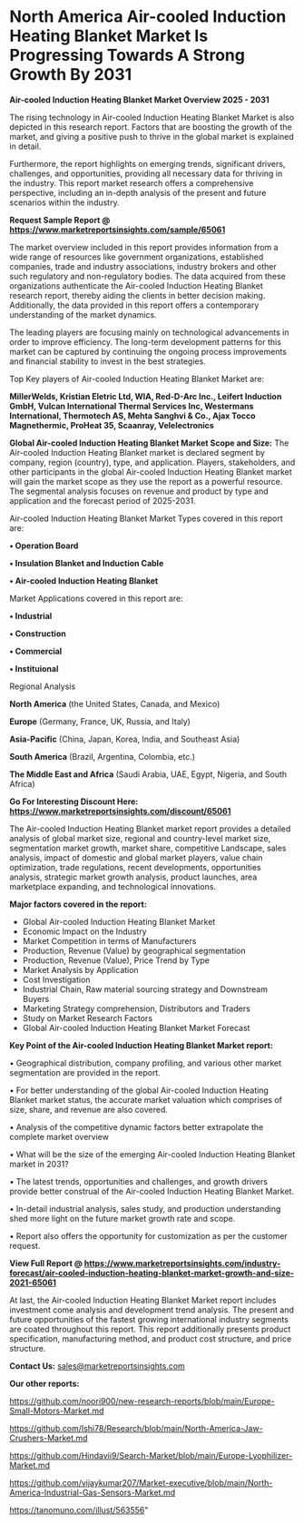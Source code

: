 # North America Air-cooled Induction Heating Blanket Market Is Progressing Towards A Strong Growth By 2031

<Strong> Air-cooled Induction Heating Blanket Market Overview 2025 - 2031</strong>

The rising technology in Air-cooled Induction Heating Blanket Market is also depicted in this research report. Factors that are boosting the growth of the market, and giving a positive push to thrive in the global market is explained in detail.

Furthermore, the report highlights on emerging trends, significant drivers, challenges, and opportunities, providing all necessary data for thriving in the industry. This report market research offers a comprehensive perspective, including an in-depth analysis of the present and future scenarios within the industry.

<strong>Request Sample Report @ <a href=https://www.marketreportsinsights.com/sample/65061>https://www.marketreportsinsights.com/sample/65061</a></strong>

The market overview included in this report provides information from a wide range of resources like government organizations, established companies, trade and industry associations, industry brokers and other such regulatory and non-regulatory bodies. The data acquired from these organizations authenticate the Air-cooled Induction Heating Blanket research report, thereby aiding the clients in better decision making. Additionally, the data provided in this report offers a contemporary understanding of the market dynamics.

The leading players are focusing mainly on technological advancements in order to improve efficiency. The long-term development patterns for this market can be captured by continuing the ongoing process improvements and financial stability to invest in the best strategies.

Top Key players of Air-cooled Induction Heating Blanket Market are:

<strong>MillerWelds, Kristian Eletric Ltd, WIA, Red-D-Arc Inc., Leifert Induction GmbH, Vulcan International Thermal Services Inc, Westermans International, Thermotech AS, Mehta Sanghvi & Co., Ajax Tocco Magnethermic, ProHeat 35, Scaanray, Velelectronics</strong>

<strong><b>Global Air-cooled Induction Heating Blanket Market Scope and Size:</b></strong>
The Air-cooled Induction Heating Blanket market is declared segment by company, region (country), type, and application. Players, stakeholders, and other participants in the global Air-cooled Induction Heating Blanket market will gain the market scope as they use the report as a powerful resource. The segmental analysis focuses on revenue and product by type and application and the forecast period of 2025-2031.

Air-cooled Induction Heating Blanket Market Types covered in this report are:

<strong>• Operation Board

• Insulation Blanket and Induction Cable

• Air-cooled Induction Heating Blanket</strong>

Market Applications covered in this report are:

<strong>• Industrial

• Construction

• Commercial

• Instituional</strong> 

Regional Analysis

<strong>North America</strong> (the United States, Canada, and Mexico)

<strong>Europe</strong> (Germany, France, UK, Russia, and Italy)

<strong>Asia-Pacific</strong> (China, Japan, Korea, India, and Southeast Asia)

<strong>South America</strong> (Brazil, Argentina, Colombia, etc.)

<strong>The Middle East and Africa</strong> (Saudi Arabia, UAE, Egypt, Nigeria, and South Africa)

<strong>Go For Interesting Discount Here: <a href=https://www.marketreportsinsights.com/discount/65061>https://www.marketreportsinsights.com/discount/65061</a></strong>

The Air-cooled Induction Heating Blanket market report provides a detailed analysis of global market size, regional and country-level market size, segmentation market growth, market share, competitive Landscape, sales analysis, impact of domestic and global market players, value chain optimization, trade regulations, recent developments, opportunities analysis, strategic market growth analysis, product launches, area marketplace expanding, and technological innovations.

<strong><b>Major factors covered in the report:</b></strong>
<ul>
  <li>Global Air-cooled Induction Heating Blanket Market </li>
  <li>Economic Impact on the Industry</li>
  <li>Market Competition in terms of Manufacturers</li>
  <li>Production, Revenue (Value) by geographical segmentation</li>
  <li>Production, Revenue (Value), Price Trend by Type</li>
  <li>Market Analysis by Application</li>
  <li>Cost Investigation</li>
  <li>Industrial Chain, Raw material sourcing strategy and Downstream Buyers</li>
  <li>Marketing Strategy comprehension, Distributors and Traders</li>
  <li>Study on Market Research Factors</li>
  <li>Global Air-cooled Induction Heating Blanket Market Forecast</li>
</ul>

<strong><b>Key Point of the Air-cooled Induction Heating Blanket Market report:</b></strong>

• Geographical distribution, company profiling, and various other market segmentation are provided in the report.

• For better understanding of the global Air-cooled Induction Heating Blanket market status, the accurate market valuation which comprises of size, share, and revenue are also covered.

• Analysis of the competitive dynamic factors better extrapolate the complete market overview

• What will be the size of the emerging Air-cooled Induction Heating Blanket market in 2031?

• The latest trends, opportunities and challenges, and growth drivers provide better construal of the Air-cooled Induction Heating Blanket Market.

• In-detail industrial analysis, sales study, and production understanding shed more light on the future market growth rate and scope.

• Report also offers the opportunity for customization as per the customer request.

<strong><b>View Full Report @ <a href=https://www.marketreportsinsights.com/industry-forecast/air-cooled-induction-heating-blanket-market-growth-and-size-2021-65061>https://www.marketreportsinsights.com/industry-forecast/air-cooled-induction-heating-blanket-market-growth-and-size-2021-65061</a></b></strong>


At last, the Air-cooled Induction Heating Blanket Market report includes investment come analysis and development trend analysis. The present and future opportunities of the fastest growing international industry segments are coated throughout this report. This report additionally presents product specification, manufacturing method, and product cost structure, and price structure.

<strong>Contact Us:</strong>
sales@marketreportsinsights.com

<strong>Our other reports:</strong>

<a href=https://github.com/noori900/new-research-reports/blob/main/Europe-Small-Motors-Market.md>https://github.com/noori900/new-research-reports/blob/main/Europe-Small-Motors-Market.md</a>

<a href=https://github.com/Ishi78/Research/blob/main/North-America-Jaw-Crushers-Market.md>https://github.com/Ishi78/Research/blob/main/North-America-Jaw-Crushers-Market.md</a>

<a href=https://github.com/Hindavii9/Search-Market/blob/main/Europe-Lyophilizer-Market.md>https://github.com/Hindavii9/Search-Market/blob/main/Europe-Lyophilizer-Market.md</a>

<a href=https://github.com/vijaykumar207/Market-executive/blob/main/North-America-Industrial-Gas-Sensors-Market.md>https://github.com/vijaykumar207/Market-executive/blob/main/North-America-Industrial-Gas-Sensors-Market.md</a>

<a href=https://tanomuno.com/illust/563556>https://tanomuno.com/illust/563556</a>"
